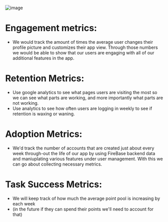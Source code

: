 ![image](https://github.com/Xander583/Blockbuster-Battle/assets/123519150/807338ff-481c-4b60-99d8-e32eae23d931)


# Engagement metrics: 
  - We would track the amount of times the average user changes their profile picture and customizes their app view. Through those numbers we would be able to show that our users are engaging with all of our additional features in the app.

# Retention Metrics:
  - Use google analytics to see what pages users are visiting the most so we can see what parts are working, and more importantly what parts are not working.
  - Use analytics to see how often users are logging in weekly to see if retention is waxing or waning.

# Adoption Metrics:
  - We'd track the number of accounts that are created just about every week through-out the life of our app by using FireBase backend data and maniuplating various features under user management. With this we can go about collecting necessary metrics.

# Task Success Metrics:
- We will keep track of how much the average point pool is increasing by each week
- (in the future if they can spend their points we'll need to account for that)
